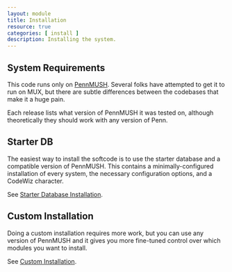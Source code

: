 ```yaml
---
layout: module
title: Installation
resource: true
categories: [ install ]
description: Installing the system.
---
```


## System Requirements

This code runs only on [PennMUSH](http://www.pennmush.org).  Several folks have attempted to get it to run on MUX, but there are subtle differences between the codebases that make it a huge pain.

Each release lists what version of PennMUSH it was tested on, although theoretically they should work with any version of Penn.

## Starter DB

The easiest way to install the softcode is to use the starter database and a compatible version of PennMUSH.  This contains a minimally-configured installation of every system, the necessary configuration options, and a CodeWiz character.
 
See [Starter Database Installation](/install/starter-db).

## Custom Installation

Doing a custom installation requires more work, but you can use any version of PennMUSH and it gives you more fine-tuned control over which modules you want to install.

See [Custom Installation](/install/custom-install).

